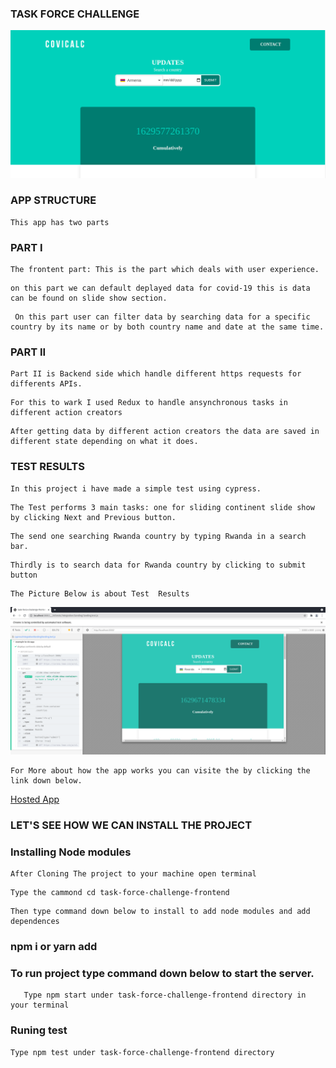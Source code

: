 ### TASK FORCE CHALLENGE
![COVICALIC](https://github.com/Jeanndo/Taskforce-Challenge/blob/main/src/Assets/COVCALIC.png)



### APP STRUCTURE
```
This app has two parts
```
### PART I
```
The frontent part: This is the part which deals with user experience.
```
```
on this part we can default deplayed data for covid-19 this is data can be found on slide show section.
```
```
 On this part user can filter data by searching data for a specific country by its name or by both country name and date at the same time.
```

### PART II

```
Part II is Backend side which handle different https requests for differents APIs.
```
```
For this to wark I used Redux to handle ansynchronous tasks in different action creators
```
```
After getting data by different action creators the data are saved in different state depending on what it does.
```
### TEST RESULTS
```
In this project i have made a simple test using cypress.
```
```
The Test performs 3 main tasks: one for sliding continent slide show by clicking Next and Previous button.
```
```
The send one searching Rwanda country by typing Rwanda in a search bar.
```
```
Thirdly is to search data for Rwanda country by clicking to submit button
```
```
The Picture Below is about Test  Results
```
![PASSED TEST](https://github.com/Jeanndo/Taskforce-Challenge/blob/main/src/Assets/mobile%20visibility/test.png)
```
For More about how the app works you can visite the by clicking the link down below.
```
[Hosted App](https://covicalcbytaskforce.netlify.app/)


### LET'S SEE HOW WE CAN INSTALL THE PROJECT


### Installing Node modules 
```
After Cloning The project to your machine open terminal
```
```
Type the cammond cd task-force-challenge-frontend 
``` 
```
Then type command down below to install to add node modules and add dependences
```
### npm i or yarn add 

### To run project type command down below to start the server.
```
   Type npm start under task-force-challenge-frontend directory in your terminal
```
### Runing test
```
Type npm test under task-force-challenge-frontend directory
````
